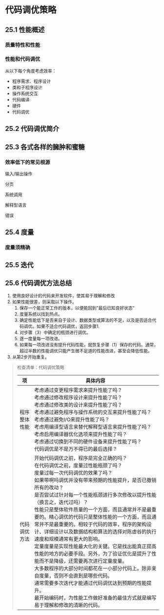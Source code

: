 # 代码调优策略

## 25.1 性能概述

### 质量特性和性能

### 性能和代码调优

从以下每个角度考虑效率：

* 程序需求、程序设计
* 类和子程序设计
* 操作系统交互
* 代码编译
* 硬件
* 代码调优

## 25.2 代码调优简介

## 25.3 各式各样的臃肿和蜜糖

### 效率低下的常见根源

输入/输出操作

分页

系统调用

解释型语言

错误

## 25.4 度量

### 度量须精确

## 25.5 迭代

## 25.6 代码调优方法总结

1. 使用良好设计的代码来开发软件，使其易于理解和修改
2. 如果性能很差，则采取以下操作。
   1. 保存一个能正常工作的版本，以便能回到”最后已知良好状态“
   2. 度量系统以找到热点。
   3. 确定性能低下是否来自于设计、数据类型或算法的不足，以及是否适合代码调优。如果不适合代码调优，返回步骤1.
   4. 对步骤（3）中确定的瓶颈进行调优。
   5. 逐一度量每一项改进。
   6. 如果每一项改进没有提升代码性能，就恢复步骤（1）保存的代码。通常，超过半数的性能调优只能产生微不足道的性能改进，甚至会降低性能。
3. 从第2步开始重复。

> 检查清单：代码调优策略
>
> | 项           | 具体内容                                                                                                                                                                                                                                                                                                                                                                                                                                                                                                                                                                                                                                                                                                                                                                                                                                                                                               |
> | ------------ | ------------------------------------------------------------------------------------------------------------------------------------------------------------------------------------------------------------------------------------------------------------------------------------------------------------------------------------------------------------------------------------------------------------------------------------------------------------------------------------------------------------------------------------------------------------------------------------------------------------------------------------------------------------------------------------------------------------------------------------------------------------------------------------------------------------------------------------------------------------------------------------------------------ |
> | 程序整体性能 | 考虑通过变更程序需求来提升性能了吗？<br />考虑通过修改程序设计来提升性能了吗？<br />考虑通过修改类的设计来提升性能了吗？<br />考虑通过避免程序与操作系统的交互来提升性能了吗？<br />考虑通过避免I/O来提升性能了吗？<br />考虑用编译型语言来替代解释型语言来提升性能了吗？<br />考虑启用编译器优化选项来提升性能了吗？<br />考虑通过切换到不同的硬件设备来提升性能了吗？<br />代码调优是不是万不得已的最后选择？                                                                                                                                                                                                                                                                                                                                                                                                                                                                                        |
> | 代码调优方法 | 开始代码调优之前，程序是完全正确的吗？<br />在代码调优之前，度量过性能瓶颈了吗？<br />度量过每一次代码调优的效果了吗？<br />如果带啊吗调优并没有带来预期的性能提升，是否已撤销所有的改动？<br />是否尝试过针对每一个性能瓶颈进行多次修改以提升性能（换言之，迭代过吗）？<br />性能只是整体软件质量的一个方面，而且通常并不是最重要的。精心调优的代码只是整体性能的一个方面，而且通常并不是最重要的。相较于代码的效率，程序的架构设计、详细设计以及数据结构和算法的选择对陈虚谷的执行速度和规模通常有更大的影响。<br />定量度量是实现性能最大化的关键。它是找出能真正提高性能的地方的必要手段。另外，为了验证优化是提升了性能而不是降级，还需要再次进行定量度量。<br />大多数程序的大部分时间都花在一小部分代码上。除非亲自度量，否则不会直到是哪些代码。<br />通常需要多次迭代才能通过代码调优达到预期的性能提升。<br />最开始编码时，为性能工作做好准备的最佳方式就是编写易于理解和修改的清晰的代码。 |
